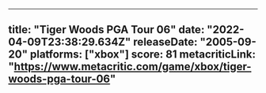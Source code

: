
---
title: "Tiger Woods PGA Tour 06"
date: "2022-04-09T23:38:29.634Z"
releaseDate: "2005-09-20"
platforms: ["xbox"]
score: 81
metacriticLink: "https://www.metacritic.com/game/xbox/tiger-woods-pga-tour-06"
---
